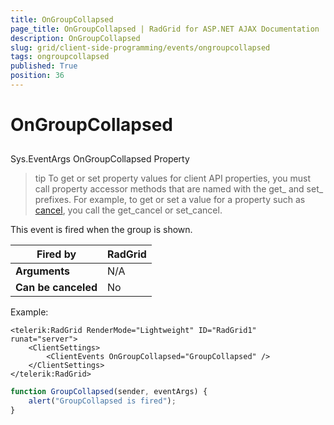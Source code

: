 ```yaml
---
title: OnGroupCollapsed
page_title: OnGroupCollapsed | RadGrid for ASP.NET AJAX Documentation
description: OnGroupCollapsed
slug: grid/client-side-programming/events/ongroupcollapsed
tags: ongroupcollapsed
published: True
position: 36
---
```


# OnGroupCollapsed



## 

Sys.EventArgs OnGroupCollapsed Property

>tip To get or set property values for client API properties, you must call property accessor methods that are named with the get_ and set_ prefixes. For example, to get or set a value for a property such as [cancel](http://msdn.microsoft.com/en-us/library/bb310859.aspx), you call the get_cancel or set_cancel.
>


This event is fired when the group is shown.


|  **Fired by**  | RadGrid |
| ------ | ------ |
| **Arguments** |N/A|
| **Can be canceled** |No|

Example:

````ASP.NET
<telerik:RadGrid RenderMode="Lightweight" ID="RadGrid1" runat="server">
    <ClientSettings>
        <ClientEvents OnGroupCollapsed="GroupCollapsed" />
    </ClientSettings>
</telerik:RadGrid>
````

````JavaScript
function GroupCollapsed(sender, eventArgs) {
    alert("GroupCollapsed is fired");
}
````


